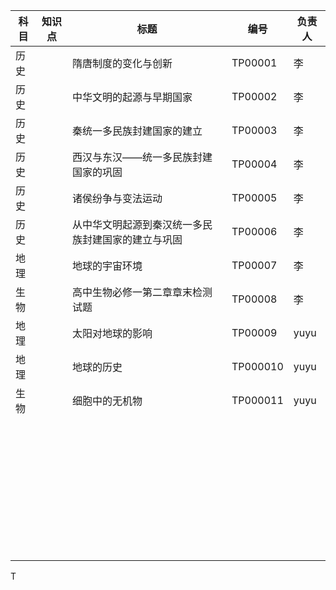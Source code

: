 | 科目 | 知识点 | 标题                                               | 编号     | 负责人 |
| ---- | ------ | -------------------------------------------------- | -------- | ------ |
| 历史 |        | 隋唐制度的变化与创新                               | TP00001  | 李     |
| 历史 |        | 中华文明的起源与早期国家                           | TP00002  | 李     |
| 历史 |        | 秦统一多民族封建国家的建立                         | TP00003  | 李     |
| 历史 |        | 西汉与东汉——统一多民族封建国家的巩固               | TP00004  | 李     |
| 历史 |        | 诸侯纷争与变法运动                                 | TP00005  | 李     |
| 历史 |        | 从中华文明起源到秦汉统一多民族封建国家的建立与巩固 | TP00006  | 李     |
| 地理 |        | 地球的宇宙环境                                     | TP00007  | 李     |
| 生物 |        | 高中生物必修一第二章章末检测试题                   | TP00008  | 李     |
| 地理 |        | 太阳对地球的影响                                   | TP00009  | yuyu   |
| 地理 |        | 地球的历史                                         | TP000010 | yuyu   |
| 生物 |        | 细胞中的无机物                                     | TP000011 | yuyu   |
|      |        |                                                    |          |        |
|      |        |                                                    |          |        |
|      |        |                                                    |          |        |
|      |        |                                                    |          |        |
|      |        |                                                    |          |        |
|      |        |                                                    |          |        |
|      |        |                                                    |          |        |
|      |        |                                                    |          |        |
|      |        |                                                    |          |        |
|      |        |                                                    |          |        |
|      |        |                                                    |          |        |
|      |        |                                                    |          |        |
|      |        |                                                    |          |        |
|      |        |                                                    |          |        |
|      |        |                                                    |          |        |
|      |        |                                                    |          |        |
|      |        |                                                    |          |        |
|      |        |                                                    |          |        |
|      |        |                                                    |          |        |
|      |        |                                                    |          |        |
|      |        |                                                    |          |        |
|      |        |                                                    |          |        |
|      |        |                                                    |          |        |
|      |        |                                                    |          |        |
|      |        |                                                    |          |        |
|      |        |                                                    |          |        |
|      |        |                                                    |          |        |
|      |        |                                                    |          |        |
|      |        |                                                    |          |        |
|      |        |                                                    |          |        |
|      |        |                                                    |          |        |
|      |        |                                                    |          |        |
|      |        |                                                    |          |        |
|      |        |                                                    |          |        |
|      |        |                                                    |          |        |
|      |        |                                                    |          |        |
|      |        |                                                    |          |        |
|      |        |                                                    |          |        |

T